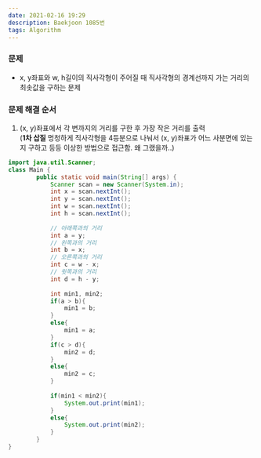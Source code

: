 ```yaml
---
date: 2021-02-16 19:29
description: Baekjoon 1085번
tags: Algorithm
---
```


### 문제
* x, y좌표와 w, h길이의 직사각형이 주어질 때 직사각형의 경계선까지 가는 거리의 최솟값을 구하는 문제

### 문제 해결 순서
1. (x, y)좌표에서 각 변까지의 거리를 구한 후 가장 작은 거리를 출력<br/>
(**1차 삽질** 멍청하게 직사각형을 4등분으로 나눠서 (x, y)좌표가 어느 사분면에 있는지 구하고 등등 이상한 방법으로 접근함. 왜 그랬을까..)

```java
import java.util.Scanner;
class Main { 
        public static void main(String[] args) {
            Scanner scan = new Scanner(System.in);
            int x = scan.nextInt();
            int y = scan.nextInt();
            int w = scan.nextInt();
            int h = scan.nextInt();
    
            // 아래쪽과의 거리
            int a = y;
            // 왼쪽과의 거리
            int b = x;
            // 오른쪽과의 거리
            int c = w - x;
            // 윗쪽과의 거리
            int d = h - y;
    
            int min1, min2;
            if(a > b){
                min1 = b;
            }
            else{
                min1 = a;
            }
            if(c > d){
                min2 = d;
            }
            else{
                min2 = c;
            }
    
            if(min1 < min2){
                System.out.print(min1);
            }
            else{
                System.out.print(min2);
            }
        }
}
```
